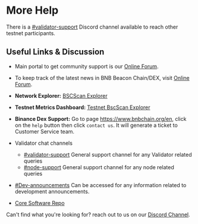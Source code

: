 # More Help

There is a [\#validator-support](http://discord.com/invite/bnbchain) Discord channel available to reach other testnet participants.

## Useful Links & Discussion

- Main portal to get community support is our [Online Forum](https://forum.bnbchain.org/).

- To keep track of the latest news in BNB Beacon Chain/DEX, visit [Online Forum](https://forum.bnbchain.org/).

- **Network Explorer:** [BSCScan Explorer](https://bscscan.com/)

- **Testnet Metrics Dashboard:** [Testnet BscScan Explorer](https://testnet.bscscan.com/) 

- **Binance Dex Support:** Go to page <https://www.bnbchain.org/en>, click on the ``help`` button then click ``contact us``. It will generate a ticket to Customer Service team.

- Validator chat channels
  
  - [\#validator-support](http://discord.com/invite/bnbchain)  General support channel for any Validator related queries
  - [\#node-support](http://discord.com/invite/bnbchain) General support channel for any node related queries     
  
- [\#Dev-announcements](https://discord.com/channels/789402563035660308/912296661081006100) Can be accessed for any information related to development announcements.

- [Core Software Repo](https://github.com/bnb-chain/bsc)

Can't find what you're looking for? reach out to us on our [Discord Channel](http://discord.com/invite/bnbchain).
